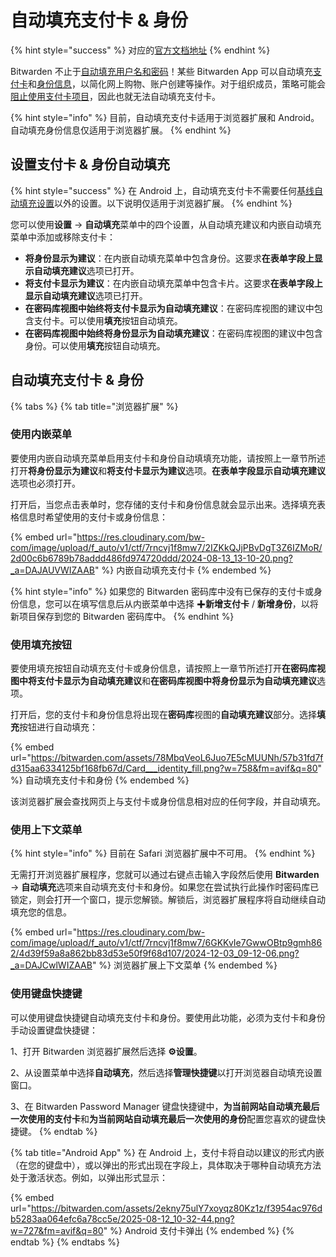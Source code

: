 # 自动填充支付卡 & 身份

{% hint style="success" %}
对应的[官方文档地址](https://bitwarden.com/help/article/auto-fill-card-id/)
{% endhint %}

Bitwarden 不止于[自动填充用户名和密码](../autofill-from/autofill-from-browser-extensions.md)！某些 Bitwarden App 可以自动填充[支付卡](../../../your-vault/vault-items.md#zhi-fu-ka)和[身份信息](../../../your-vault/vault-items.md#shen-fen)，以简化网上购物、账户创建等操作。对于组织成员，策略可能会[阻止使用支付卡项目](../../../admin-console/oversight-visibility/enterprise-policies.md#remove-card-item-type)，因此也就无法自动填充支付卡。

{% hint style="info" %}
目前，自动填充支付卡适用于浏览器扩展和 Android。自动填充身份信息仅适用于浏览器扩展。
{% endhint %}

## 设置支付卡 & 身份自动填充 <a href="#set-up-card-and-identity-autofill" id="set-up-card-and-identity-autofill"></a>

{% hint style="success" %}
在 Android 上，自动填充支付卡不需要任何[基线自动填充设置](../autofill-from/autofill-from-android.md)以外的设置。以下说明仅适用于浏览器扩展。
{% endhint %}

您可以使用**设置** → **自动填充**菜单中的四个设置，从自动填充建议和内嵌自动填充菜单中添加或移除支付卡：

* **将身份显示为建议**：在内嵌自动填充菜单中包含身份。这要求**在表单字段上显示自动填充建议**选项已打开。
* **将支付卡显示为建议**：在内嵌自动填充菜单中包含卡片。这要求**在表单字段上显示自动填充建议**选项已打开。
* **在密码库视图中始终将支付卡显示为自动填充建议**：在密码库视图的建议中包含支付卡。可以使用**填充**按钮自动填充。
* **在密码库视图中始终将身份显示为自动填充建议**：在密码库视图的建议中包含身份。可以使用**填充**按钮自动填充。

## 自动填充支付卡 & 身份 <a href="#autofilling-cards-and-identities" id="autofilling-cards-and-identities"></a>

{% tabs %}
{% tab title="浏览器扩展" %}
### 使用内嵌菜单 <a href="#using-the-inline-menu" id="using-the-inline-menu"></a>

要使用内嵌自动填充菜单启用支付卡和身份自动填填充功能，请按照上一章节所述打开**将身份显示为建议**和**将支付卡显示为建议**选项。**在表单字段显示自动填充建议**选项也必须打开。

打开后，当您点击表单时，您存储的支付卡和身份信息就会显示出来。选择填充表格信息时希望使用的支付卡或身份信息：

{% embed url="https://res.cloudinary.com/bw-com/image/upload/f_auto/v1/ctf/7rncvj1f8mw7/2IZKkQJjPBvDgT3Z6IZMoR/2d00c6b6789b78addd486fd974720ddd/2024-08-13_13-10-20.png?_a=DAJAUVWIZAAB" %}
内嵌自动填充支付卡
{% endembed %}

{% hint style="info" %}
如果您的 Bitwarden 密码库中没有已保存的支付卡或身份信息，您可以在填写信息后从内嵌菜单中选择 ✚**新增支付卡** / **新增身份**，以将新项目保存到您的 Bitwarden 密码库中。
{% endhint %}

### 使用填充按钮 <a href="#using-the-fill-button" id="using-the-fill-button"></a>

要使用填充按钮自动填充支付卡或身份信息，请按照上一章节所述打开**在密码库视图中将支付卡显示为自动填充建议**和**在密码库视图中将身份显示为自动填充建议**选项。

打开后，您的支付卡和身份信息将出现在**密码库**视图的**自动填充建议**部分。选择**填充**按钮进行自动填充：

{% embed url="https://bitwarden.com/assets/78MbqVeoL6Juo7E5cMUUNh/57b31fd7fd315aa6334125bf168fb67d/Card___identity_fill.png?w=758&fm=avif&q=80" %}
自动填充支付卡和身份
{% endembed %}

该浏览器扩展会查找网页上与支付卡或身份信息相对应的任何字段，并自动填充。

### 使用上下文菜单 <a href="#using-the-context-menu" id="using-the-context-menu"></a>

{% hint style="info" %}
目前在 Safari 浏览器扩展中不可用。
{% endhint %}

无需打开浏览器扩展程序，您就可以通过右键点击输入字段然后使用 **Bitwarden** → **自动填充**选项来自动填充支付卡和身份。如果您在尝试执行此操作时密码库已锁定，则会打开一个窗口，提示您解锁。解锁后，浏览器扩展程序将自动继续自动填充您的信息。

{% embed url="https://res.cloudinary.com/bw-com/image/upload/f_auto/v1/ctf/7rncvj1f8mw7/6GKKvIe7GwwOBtp9gmh862/4d39f59a8a862bb83d53e50f9f68d107/2024-12-03_09-12-06.png?_a=DAJCwlWIZAAB" %}
浏览器扩展上下文菜单
{% endembed %}

### 使用键盘快捷键 <a href="#using-keyboard-shortcuts" id="using-keyboard-shortcuts"></a>

可以使用键盘快捷键自动填充支付卡和身份。要使用此功能，必须为支付卡和身份手动设置键盘快捷键：

1、打开 Bitwarden 浏览器扩展然后选择 **⚙️设置**。

2、从设置菜单中选择**自动填充**，然后选择**管理快捷键**以打开浏览器自动填充设置窗口。

3、在 Bitwarden Password Manager 键盘快捷键中，**为当前网站自动填充最后一次使用的支付卡**和**为当前网站自动填充最后一次使用的身份**配置您喜欢的键盘快捷键。
{% endtab %}

{% tab title="Android App" %}
在 Android 上，支付卡将自动以建议的形式内嵌（在您的键盘中），或以弹出的形式出现在字段上，具体取决于哪种自动填充方法处于激活状态。例如，以弹出形式显示：

{% embed url="https://bitwarden.com/assets/2ekny75ulY7xoyqz80Kz1z/f3954ac976db5283aa064efc6a78cc5e/2025-08-12_10-32-44.png?w=727&fm=avif&q=80" %}
Android 支付卡弹出
{% endembed %}
{% endtab %}
{% endtabs %}
